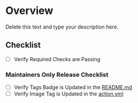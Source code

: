 # Overview

Delete this text and type your description here.

## Checklist

- [ ] Verify Required Checks are Passing

### Maintainers Only Release Checklist

- [ ] Verify Tags Badge is Updated in the [README.md](../README.md)
- [ ] Verify Image Tag is Updated in the [action.yml](../action.yml)
